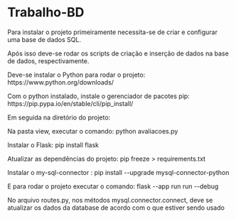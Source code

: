 # Trabalho-BD
  <p>Para instalar o projeto primeiramente necessita-se de criar e configurar uma base de dados SQL.</p>
  <p>Após isso deve-se rodar os scripts de criação e inserção de dados na base de dados, respectivamente.</p>

  <p>Deve-se instalar o Python para rodar o projeto: https://www.python.org/downloads/</p>

  <p>Com o python instalado, instale o gerenciador de pacotes pip: https://pip.pypa.io/en/stable/cli/pip_install/</p>

  <p>Em seguida na diretório do projeto: </p>
  <p>Na pasta view, executar o comando: python avaliacoes.py</p>
  <p>Instalar o Flask:  pip install flask  </p>

  <p>Atualizar as dependências do projeto: pip freeze > requirements.txt</p>

  <p>Instalar o my-sql-connector : pip install --upgrade mysql-connector-python </p>

  <p>E para rodar o projeto executar o comando: flask --app run run --debug</p>

  <p>No arquivo routes.py, nos métodos mysql.connector.connect, deve se atualizar os dados da database de acordo com o que estiver sendo usado</p>
